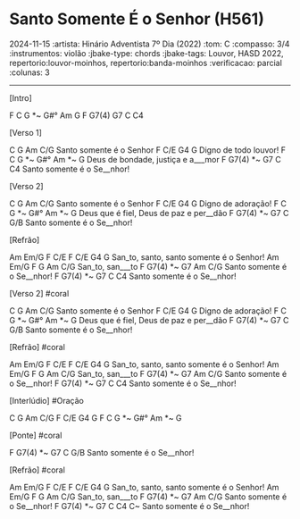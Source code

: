 # Santo Somente É o Senhor (H561)
2024-11-15
:artista:  Hinário Adventista 7º Dia (2022)
:tom: C
:compasso: 3/4
:instrumentos: violão
:jbake-type: chords
:jbake-tags: Louvor, HASD 2022, repertorio:louvor-moinhos, repertorio:banda-moinhos
:verificacao: parcial
:colunas: 3


----

[Intro]

F  C  G *~ G#°  Am
G  F  G7(4)  G7  C  C4

[Verso 1]

C       G           Am   C/G
Santo somente é o Senhor
F        C/E     G4   G
Digno de todo louvor!
F          C        G  *~ G#°  Am *~ G
Deus de bondade, justiça e a___mor
F       G7(4)  *~  G7  C     C4
Santo somente é o Se__nhor!

[Verso 2]

C       G           Am   C/G
Santo somente é o Senhor
F        C/E  G4   G
Digno de adoração!
F            C           G  *~ G#°  Am *~ G
Deus que é fiel, Deus de paz e per__dão
F       G7(4)  *~  G7  C     G/B
Santo somente é o Se__nhor!

[Refrão]

Am  Em/G  F  C/E  F       C/E         G4    G
San_to,   santo,  santo somente é o Senhor!
Am  Em/G  F  G  Am  C/G
San_to,   san___to
F       G7(4)  *~  G7  Am   C/G
Santo somente é o Se__nhor!
F       G7(4)  *~  G7  C   C4
Santo somente é o Se__nhor!


[Verso 2]
#coral

C       G           Am   C/G
Santo somente é o Senhor
F        C/E  G4   G
Digno de adoração!
F            C           G  *~ G#°  Am *~ G
Deus que é fiel, Deus de paz e per__dão
F       G7(4)  *~  G7  C     G/B
Santo somente é o Se__nhor!

[Refrão]
#coral

Am  Em/G  F  C/E  F       C/E         G4    G
San_to,   santo,  santo somente é o Senhor!
Am  Em/G  F  G  Am  C/G
San_to,   san___to
F       G7(4)  *~  G7  Am   C/G
Santo somente é o Se__nhor!
F       G7(4)  *~  G7  C   C4
Santo somente é o Se__nhor!

[Interlúdio]
#Oração

C       G           Am   C/G
F        C/E  G4   G
F            C           G  *~ G#°  Am *~ G

[Ponte]
#coral

F       G7(4)  *~  G7  C     G/B
Santo somente é o Se__nhor!

[Refrão]
#coral

Am  Em/G  F  C/E  F       C/E         G4    G
San_to,   santo,  santo somente é o Senhor!
Am  Em/G  F  G  Am  C/G
San_to,   san___to
F       G7(4)  *~  G7  Am   C/G
Santo somente é o Se__nhor!
F       G7(4)  *~  G7  C   C4  C~
Santo somente é o Se__nhor!

```
